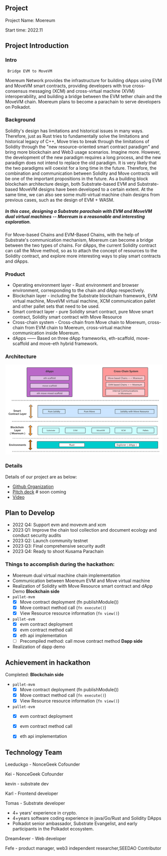 ## Project

Project Name: Moereum

Start time: 2022.11

## Project Introduction

### Intro

	 Bridge EVM to MoveVM

Moereum Network provides the infrastructure for building dApps using EVM and MoveVM smart contracts, providing developers with true cross-consensus messaging (XCM) and cross-virtual machine (XVM) interoperability, and building a bridge between the EVM tether chain and the MoveVM chain. Moereum plans to become a parachain to serve developers on Polkadot.

### Background

Solidity's design has limitations and historical issues in many ways.
Therefore, just as Rust tries to fundamentally solve the limitations and historical legacy of C++, Move tries to break through the limitations of Solidity through the "new resource-oriented smart contract paradigm" and bring more blockchain and Web3 usage scenarios. Imagine more.
However, the development of the new paradigm requires a long process, and the new paradigm does not intend to replace the old paradigm. It is very likely that the two paradigms will coexist for a long time in the future. Therefore, the combination and communication between Solidity and Move contracts will be one of the important propositions in the future.
As a building block blockchain architecture design, both Substrate-based EVM and Substrate-based MoveVM designs have been developed to a certain extent. At the same time, we can also see some multi-virtual machine chain designs from previous cases, such as the design of EVM + WASM.

##### In this case, designing a Substrate parachain with EVM and MoveVM dual virtual machines -- Moereum is a reasonable and interesting exploration.

For Move-based Chains and EVM-Based Chains, with the help of Substrate's communication mechanism, Moereum can become a bridge between the two types of chains.
For dApps, the current Solidity contract can call the Move method, so as to attach the concept of resources to the Solidity contract, and explore more interesting ways to play smart contracts and dApps.

### Product

* Operating environment layer - Rust environment and browser environment, corresponding to the chain and dApp respectively.
* Blockchain layer - including the Substrate blockchain framework, EVM virtual machine, MoveVM virtual machine, XCM communication pallet and other pallet sets that need to be used.
* Smart contract layer - pure Solidity smart contract, pure Move smart contract, Solidity smart contract with Move Resource 
* Cross-chain system - Cross-chain from Move chain to Moereum, cross-chain from EVM chain to Moereum, cross-virtual machine communication inside Moereum.
* dApps —— Based on three dApp frameworks, eth-scaffold, move-scaffold and move-eth hybrid framework.

### Architecture

![WechatIMG48](./docs/tech.png)

### Details

Details of our project are as below: 

* [Github Organization](https://github.com/NonceGeek)
* [Pitch deck]() # soon coming
* [Video](./docs/demo.mp4)

## Plan to Develop

* 2022 Q4: Support evm and movevm and xcm
* 2023 Q1: Improve the chain tool collection and document ecology and conduct security audits
* 2023 Q2: Launch community testnet
* 2023 Q3: Final comprehensive security audit
* 2023 Q4: Ready to shoot Kusama Parachain

### Things to accomplish during the hackathon:

-   Moereum dual virtual machine chain implementation
-   Communication between Moereum EVM and Move virtual machine
-   Realization of Solidity with Move Resource smart contract and dApp Demo
    **Blockchain side**
-   `pallet-mvm`
    - [x] Move contract deployment (fn publishModule())
    - [x] Move contract method call (`fn execute()`)
    - [x] View Resource resource information (`fn view()`)
-   `pallet-evm`
    - [x] evm contract deployment
    - [x] evm contract method call
    - [x] eth api implementation
    - [ ] Precompiled method: call move contract method
      **Dapp side**
-   Realization of dapp demo

## Achievement in hackathon

Completed:
**Blockchain side**

- `pallet-mvm`
  - [x] Move contract deployment (fn publishModule())
  - [x] Move contract method call (`fn execute()`)
  - [x] View Resource resource information (`fn view()`)
- `pallet-evm`
  - [x] evm contract deployment
  - [x] evm contract method call
  - [x] eth api implementation


## Technology Team

Leeduckgo - NonceGeek Cofounder

Kei - NonceGeek Cofounder

kevin - substrate dev

Karl -  Frontend developer

Tomas - Substrate developer

- 4+ years’ experience in crypto.
- 4+years software coding experience in java/Go/Rust and Solidity DApps
- Polkadot senior ambassador, Substrate Evangelist, and early participants in the Polkadot ecosystem.

Dream4ever - Web developer

Fefe - product manager, web3 independent researcher,SEEDAO Contributor